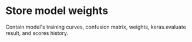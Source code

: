 # Store model weights

Contain model's training curves, confusion matrix, weights, keras.evaluate result, and scores history.
